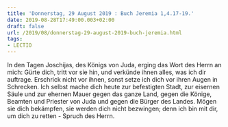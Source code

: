 ```yaml
---
title: 'Donnerstag, 29 August 2019 : Buch Jeremia 1,4.17-19.'
date: 2019-08-28T17:49:00.003+02:00
draft: false
url: /2019/08/donnerstag-29-august-2019-buch-jeremia.html
tags: 
- LECTIO
---
```


In den Tagen Joschijas, des Königs von Juda, erging das Wort des Herrn an mich: Gürte dich, tritt vor sie hin, und verkünde ihnen alles, was ich dir auftrage. Erschrick nicht vor ihnen, sonst setze ich dich vor ihren Augen in Schrecken. Ich selbst mache dich heute zur befestigten Stadt, zur eisernen Säule und zur ehernen Mauer gegen das ganze Land, gegen die Könige, Beamten und Priester von Juda und gegen die Bürger des Landes. Mögen sie dich bekämpfen, sie werden dich nicht bezwingen; denn ich bin mit dir, um dich zu retten - Spruch des Herrn.